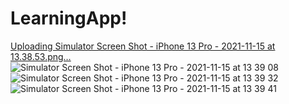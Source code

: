 # LearningApp!
[Uploading Simulator Screen Shot - iPhone 13 Pro - 2021-11-15 at 13.38.53.png…]()
![Simulator Screen Shot - iPhone 13 Pro - 2021-11-15 at 13 39 08](https://user-images.githubusercontent.com/88374940/141734114-a03495ee-bed2-45f4-ab20-d8d1d243663c.png)
![Simulator Screen Shot - iPhone 13 Pro - 2021-11-15 at 13 39 32](https://user-images.githubusercontent.com/88374940/141734162-d4f435fe-70fe-49d4-b5c7-f1aa934be1bb.png)
![Simulator Screen Shot - iPhone 13 Pro - 2021-11-15 at 13 39 41](https://user-images.githubusercontent.com/88374940/141734180-43bcfaaa-5935-4b2c-9935-bfcbaa06804b.png)

